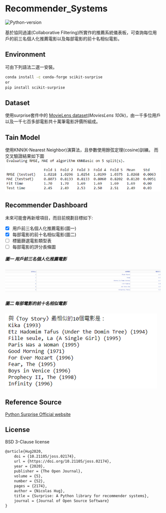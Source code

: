 # Recommender_Systems

![Python-version](https://img.shields.io/badge/Python-3.9.1-green.svg)

基於協同過濾(Collaborative Filtering)所實作的推薦系統儀表板，可查詢每位用戶的前三名個人化推薦電影以及每部電影的前十名相似電影。
## Environment
可由下列語法二選一安裝。
```bash
conda install -c conda-forge scikit-surprise 
or
pip install scikit-surprise
```
## Dataset
使用surprise套件中的 [MovieLens dataset](https://grouplens.org/datasets/movielens/)(_MoviesLens 100k_)，由一千多位用戶以及一千七百多部電影共十萬筆電影評價所組成。

## Tain Model
使用KNN(K-Nearest Neighbor)演算法，且參數使用餘弦定理(cosine)訓練。
而交叉驗證結果如下圖
<img src="images/cross_validate.png">

##  Recommender Dashboard
未來可能會再新增項目，而目前規劃目標如下:
- [x] 用戶前三名個人化推薦電影(圖一)
- [x] 每部電影的前十名相似電影(圖二)
- [ ] 標籤篩選電影類型表
- [ ] 每部電影的評分長條圖

##### 圖一 用戶前三名個人化推薦電影
<img src="images/user_top3_Recommender.png">

##### 圖二 每部電影的前十名相似電影
<img src="images/similar_movie.png">

## Reference Source
[Python Surprise Official website](http://surpriselib.com/)

## License
BSD 3-Clause license

    @article{Hug2020,
        doi = {10.21105/joss.02174},
        url = {https://doi.org/10.21105/joss.02174},
        year = {2020},
        publisher = {The Open Journal},
        volume = {5},
        number = {52},
        pages = {2174},
        author = {Nicolas Hug},
        title = {Surprise: A Python library for recommender systems},
        journal = {Journal of Open Source Software}
    }